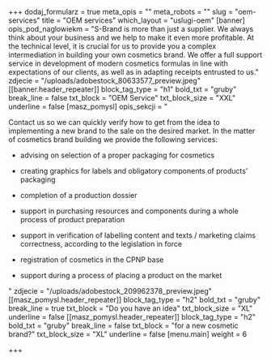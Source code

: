 +++
dodaj_formularz = true
meta_opis = ""
meta_robots = ""
slug = "oem-services"
title = "OEM services"
which_layout = "uslugi-oem"
[banner]
opis_pod_naglowiekm = "S-Brand is more than just a supplier. We always think about your business and we help to make it even more profitable. At the technical level, it is crucial for us to provide you a complex intermediation in building your own cosmetics brand. We offer a full support service in development of modern cosmetics formulas in line with expectations of our clients, as well as in adapting receipts entrusted to us."
zdjecie = "/uploads/adobestock_80633577_preview.jpeg"
[[banner.header_repeater]]
block_tag_type = "h1"
bold_txt = "gruby"
break_line = false
txt_block = "OEM Service"
txt_block_size = "XXL"
underline = false
[masz_pomysl]
opis_sekcji = "<p>Contact us so we can quickly verify how to get from the idea to implementing a new brand to the sale on the desired market. In the matter of cosmetics brand building we provide the following services:</p><ul><li><p>advising on selection of a proper packaging for cosmetics</p></li><li><p>creating graphics for labels and obligatory components of products’ packaging</p></li><li><p>completion of a production dossier</p></li><li><p>support in purchasing resources and components during a whole process of product preparation</p></li><li><p>support in verification of labelling content and texts / marketing claims correctness, according to the legislation in force</p></li><li><p>registration of cosmetics in the CPNP base</p></li><li><p>support during a process of placing a product on the market</p><p></p></li></ul>"
zdjecie = "/uploads/adobestock_209962378_preview.jpeg"
[[masz_pomysl.header_repeater]]
block_tag_type = "h2"
bold_txt = "gruby"
break_line = true
txt_block = "Do you have an idea"
txt_block_size = "XL"
underline = false
[[masz_pomysl.header_repeater]]
block_tag_type = "h2"
bold_txt = "gruby"
break_line = false
txt_block = "for a new cosmetic brand?"
txt_block_size = "XL"
underline = false
[menu.main]
weight = 6

+++
